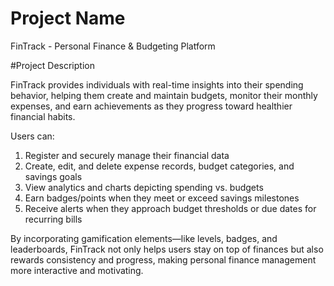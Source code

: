 # Project Name
FinTrack - Personal Finance & Budgeting Platform

#Project Description

FinTrack provides individuals with real-time insights into their spending behavior, helping them create and maintain budgets, monitor their monthly expenses, and earn achievements as they progress toward healthier financial habits.

Users can:

 1) Register and securely manage their financial data
 2) Create, edit, and delete expense records, budget categories, and savings goals
 3) View analytics and charts depicting spending vs. budgets
 4) Earn badges/points when they meet or exceed savings milestones
 5) Receive alerts when they approach budget thresholds or due dates for recurring bills

By incorporating gamification elements—like levels, badges, and leaderboards, FinTrack not only helps users stay on top of finances but also rewards consistency and progress, making personal finance management more interactive and motivating.
